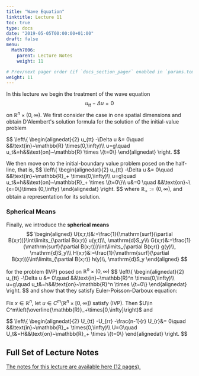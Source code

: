 ```yaml
---
title: "Wave Equation"
linktitle: Lecture 11
toc: true
type: docs
date: "2019-05-05T00:00:00+01:00"
draft: false
menu:
  Math7006:
    parent: Lecture Notes
    weight: 11

# Prev/next pager order (if `docs_section_pager` enabled in `params.toml`)
weight: 11
---
```

In this lecture we begin the treatment of the wave equation
$$
u_{tt} - \Delta u =0
$$
on $\mathbb{R}^n \times (0,\infty)$. We first consider the case in one spatial dimensions and obtain D'Alembert's solution formula for the solution of the initial-value problem

$$
\left\\{
\begin{alignedat}{2}
u_{tt} -\Delta u &= 0\quad &&\text{in}~\mathbb{R} \times(0,\infty)\\\ u=g\quad u_t&=h&&\text{on}~\mathbb{R} \times \\{t=0\\}
\end{alignedat}
\right.
$$

We then move on to the initial-boundary value problem posed on the half-line, that is,
$$
\left\\{
\begin{alignedat}{2}
u_{tt} -\Delta u &= 0\quad &&\text{in}~\mathbb{R}_+ \times(0,\infty)\\\ u=g\quad u_t&=h&&\text{on}~\mathbb{R}_+ \times \\{t=0\\}\\\ u&=0 \quad &&\text{on}~\\{x=0\\}\times (0,\infty)
\end{alignedat}
\right.
$$
where $\mathbb{R}_+ :=(0,\infty)$, and obtain a representation for its solution.

### Spherical Means

Finally, we introduce the **spherical means**
$$
\begin{aligned}
U(x;r,t)&:=\frac{1}{\mathrm{surf}(\partial B(x;r))}\int\limits_{\partial B(x;r)} u(y,t)\\, \mathrm{d}S_y\\\ G(x;r)&:=\frac{1}{\mathrm{surf}(\partial B(x;r))}\int\limits_{\partial B(x;r)} g(y)\\, \mathrm{d}S_y\\\ H(x;r)&:=\frac{1}{\mathrm{surf}(\partial B(x;r))}\int\limits_{\partial B(x;r)} h(y)\\, \mathrm{d}S_y
\end{aligned}
$$

for the problem (IVP) posed on $\mathbb{R}^n \times (0,\infty)$
$$
\left\\{
\begin{alignedat}{2}
u_{tt} -\Delta u &= 0\quad &&\text{in}~\mathbb{R}^n \times(0,\infty)\\\ u=g\quad u_t&=h&&\text{on}~\mathbb{R}^n \times \\{t=0\\}
\end{alignedat}
\right.
$$
and show that they satisfy Euler-Poisson-Darboux equation:

Fix $x\in\mathbb{R}^n$, let $u\in C^m(\mathbb{R}^n\times[0,\infty])$ satisfy (IVP). Then $U\in C^m\left(\overline{\mathbb{R}}_+\times[0,\infty]\right)$ and

$$
\left\\{
\begin{alignedat}{2}
U_{tt} -U_{rr} -\frac{n-1}{r} U_{r}&= 0\quad &&\text{in}~\mathbb{R}_+ \times(0,\infty)\\\ U=G\quad U_t&=H&&\text{on}~\mathbb{R}_+ \times \\{t=0\\}
\end{alignedat}
\right.
$$

## Full Set of Lecture Notes

[The notes for this lecture are available here (12 pages).](https://www.dropbox.com/s/rftlegrr5mja2gl/uc-MATH7006-Lec-11-Wave-Eqn-Intro.pdf?dl=0)
